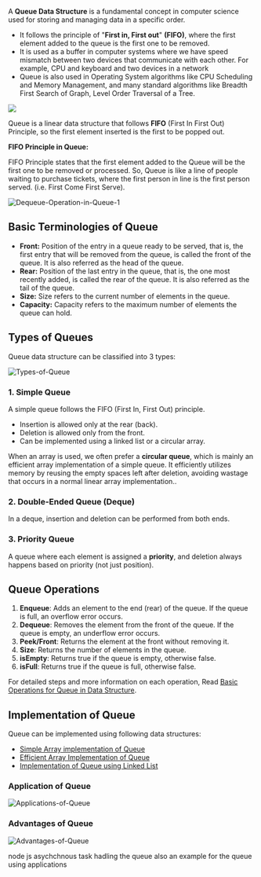 A ****Queue Data Structure**** is a fundamental concept in computer science used for storing and managing data in a specific order.

- It follows the principle of "****First in, First out****" ****(FIFO)****, where the first element added to the queue is the first one to be removed.
- It is used as a buffer in computer systems where we have speed mismatch between two devices that communicate with each other. For example, CPU and keyboard and two devices in a network
- Queue is also used in Operating System algorithms like CPU Scheduling and Memory Management, and many standard algorithms like Breadth First Search of Graph, Level Order Traversal of a Tree.

![](https://media.geeksforgeeks.org/wp-content/cdn-uploads/20230726165642/Queue-Data-structure1.png)

Queue is a linear data structure that follows ****FIFO**** (First In First Out) Principle, so the first element inserted is the first to be popped out.

****FIFO Principle in Queue:****

FIFO Principle states that the first element added to the Queue will be the first one to be removed or processed. So, Queue is like a line of people waiting to purchase tickets, where the first person in line is the first person served. (i.e. First Come First Serve).

![Dequeue-Operation-in-Queue-1](https://media.geeksforgeeks.org/wp-content/uploads/20250827110558739481/Dequeue-Operation-in-Queue-1.webp)

## Basic Terminologies of Queue

- ****Front:**** Position of the entry in a queue ready to be served, that is, the first entry that will be removed from the queue, is called the front of the queue. It is also referred as the head of the queue.
- ****Rear:**** Position of the last entry in the queue, that is, the one most recently added, is called the rear of the queue. It is also referred as the tail of the queue.
- ****Size:**** Size refers to the current number of elements in the queue.
- ****Capacity:**** Capacity refers to the maximum number of elements the queue can hold.

## ****Types of Queues****

Queue data structure can be classified into 3 types:

![Types-of-Queue](https://media.geeksforgeeks.org/wp-content/uploads/20250917154046246598/Types-of-Queue.webp)

### 1. Simple Queue

A simple queue follows the FIFO (First In, First Out) principle.

- Insertion is allowed only at the rear (back).
- Deletion is allowed only from the front.
- Can be implemented using a linked list or a circular array.

When an array is used, we often prefer a ****circular queue****, which is mainly an efficient array implementation of a simple queue. It efficiently utilizes memory by reusing the empty spaces left after deletion, avoiding wastage that occurs in a normal linear array implementation..

### 2. Double-Ended Queue (Deque)

In a deque, insertion and deletion can be performed from both ends.

### 3. Priority Queue

A queue where each element is assigned a ****priority****, and deletion always happens based on priority (not just position).

## Queue Operations

1. ****Enqueue****: Adds an element to the end (rear) of the queue. If the queue is full, an overflow error occurs.
2. ****Dequeue****: Removes the element from the front of the queue. If the queue is empty, an underflow error occurs.
3. ****Peek/Front****: Returns the element at the front without removing it.
4. ****Size****: Returns the number of elements in the queue.
5. ****isEmpty****: Returns true if the queue is empty, otherwise false.
6. ****isFull****: Returns true if the queue is full, otherwise false.

For detailed steps and more information on each operation, Read [Basic Operations for Queue in Data Structure](https://www.geeksforgeeks.org/dsa/basic-operations-for-queue-in-data-structure/).

## Implementation of Queue

Queue can be implemented using following data structures:

- [Simple Array implementation of Queue](https://www.geeksforgeeks.org/dsa/array-implementation-of-queue-simple/)
- [Efficient Array Implementation of Queue](https://www.geeksforgeeks.org/dsa/introduction-to-circular-queue/)
- [Implementation of Queue using Linked List](https://www.geeksforgeeks.org/dsa/queue-linked-list-implementation/)

### Application of Queue

![Applications-of-Queue](https://media.geeksforgeeks.org/wp-content/uploads/20250917152239558345/Applications-of-Queue.webp)

### Advantages of Queue

![Advantages-of-Queue](https://media.geeksforgeeks.org/wp-content/uploads/20250917152106069252/Advantages-of-Queue.webp)


node js asychchnous task hadling the queue also an example for the queue using applications 
